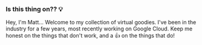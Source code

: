### Is this thing on?? :bulb:

Hey, I'm Matt... Welcome to my collection of virtual goodies. I've been in the industry for a few years, most recently working on Google Cloud. Keep me honest on the things that don't work, and a :+1: on the things that do!

<!--
**williamsmt/williamsmt** is a ✨ _special_ ✨ repository because its `README.md` (this file) appears on your GitHub profile.

Here are some ideas to get you started:

- 🔭 I’m currently working on ...
- 🌱 I’m currently learning ...
- 👯 I’m looking to collaborate on ...
- 🤔 I’m looking for help with ...
- 💬 Ask me about ...
- 📫 How to reach me: ...
- 😄 Pronouns: ...
- ⚡ Fun fact: ...
-->
